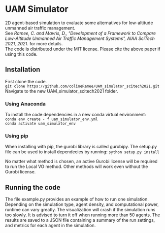 # UAM Simulator
2D agent-based simulation to evaluate some alternatives for low-altitude unmanned air traffic management.  
See *Ramee, C. and Mavris, D., "Development of a Framework to Compare Low-Altitude
Unmanned Air Traffic Management Systems", AIAA SciTech 2021, 2021.* for more details.  
The code is distributed under the MIT license. Please cite the above paper if using this code.
## Installation
First clone the code.  
`git clone https://github.com/colineRamee/UAM_simulator_scitech2021.git`  
Navigate to the new UAM_simulator_scitech2021 folder. 
 
### Using Anaconda  
To install the code dependencies in a new conda virtual environment:  
`conda env create - f uam_simulator_env.yml`  
`conda activate uam_simulator_env`  

### Using pip
When installing with pip, the gurobi library is called gurobipy. The setup.py file can be used to install dependecies by running: 
`python setup.py install`  

No matter what method is chosen, an active Gurobi license will be required to run the Local VO method. Other methods will work even without the Gurobi license.

## Running the code
The file example.py provides an example of how to run one simulation. Depending on the 
simulation type, agent density, and computational power, runtime can vary greatly. The visualization will crash if the simulation runs too slowly. It is advised to turn it off when running more than 50 agents. 
The results are saved to a JSON file containing a summary of the run settings, and metrics for each agent in the simulation.